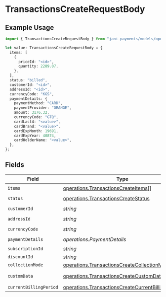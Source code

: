 # TransactionsCreateRequestBody

## Example Usage

```typescript
import { TransactionsCreateRequestBody } from "jani-payments/models/operations";

let value: TransactionsCreateRequestBody = {
  items: [
    {
      priceId: "<id>",
      quantity: 2289.07,
    },
  ],
  status: "billed",
  customerId: "<id>",
  addressId: "<id>",
  currencyCode: "KGS",
  paymentDetails: {
    paymentMethod: "CARD",
    paymentProvider: "ORANGE",
    amount: 3176.32,
    currencyCode: "GTQ",
    cardLast4: "<value>",
    cardBrand: "<value>",
    cardExpMonth: 19691,
    cardExpYear: 40874,
    cardHolderName: "<value>",
  },
};
```

## Fields

| Field                                                                                                                  | Type                                                                                                                   | Required                                                                                                               | Description                                                                                                            |
| ---------------------------------------------------------------------------------------------------------------------- | ---------------------------------------------------------------------------------------------------------------------- | ---------------------------------------------------------------------------------------------------------------------- | ---------------------------------------------------------------------------------------------------------------------- |
| `items`                                                                                                                | [operations.TransactionsCreateItems](../../models/operations/transactionscreateitems.md)[]                             | :heavy_check_mark:                                                                                                     | N/A                                                                                                                    |
| `status`                                                                                                               | [operations.TransactionsCreateStatus](../../models/operations/transactionscreatestatus.md)                             | :heavy_check_mark:                                                                                                     | N/A                                                                                                                    |
| `customerId`                                                                                                           | *string*                                                                                                               | :heavy_check_mark:                                                                                                     | N/A                                                                                                                    |
| `addressId`                                                                                                            | *string*                                                                                                               | :heavy_check_mark:                                                                                                     | N/A                                                                                                                    |
| `currencyCode`                                                                                                         | *string*                                                                                                               | :heavy_check_mark:                                                                                                     | N/A                                                                                                                    |
| `paymentDetails`                                                                                                       | *operations.PaymentDetails*                                                                                            | :heavy_check_mark:                                                                                                     | N/A                                                                                                                    |
| `subscriptionId`                                                                                                       | *string*                                                                                                               | :heavy_minus_sign:                                                                                                     | N/A                                                                                                                    |
| `discountId`                                                                                                           | *string*                                                                                                               | :heavy_minus_sign:                                                                                                     | N/A                                                                                                                    |
| `collectionMode`                                                                                                       | [operations.TransactionsCreateCollectionMode](../../models/operations/transactionscreatecollectionmode.md)             | :heavy_minus_sign:                                                                                                     | N/A                                                                                                                    |
| `customData`                                                                                                           | [operations.TransactionsCreateCustomData](../../models/operations/transactionscreatecustomdata.md)                     | :heavy_minus_sign:                                                                                                     | Any valid JSON value                                                                                                   |
| `currentBillingPeriod`                                                                                                 | [operations.TransactionsCreateCurrentBillingPeriod](../../models/operations/transactionscreatecurrentbillingperiod.md) | :heavy_minus_sign:                                                                                                     | N/A                                                                                                                    |